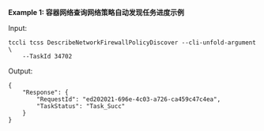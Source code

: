 **Example 1: 容器网络查询网络策略自动发现任务进度示例**



Input: 

```
tccli tcss DescribeNetworkFirewallPolicyDiscover --cli-unfold-argument  \
    --TaskId 34702
```

Output: 
```
{
    "Response": {
        "RequestId": "ed202021-696e-4c03-a726-ca459c47c4ea",
        "TaskStatus": "Task_Succ"
    }
}
```


